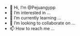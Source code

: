- 👋 Hi, I’m @Pejuangypp
- 👀 I’m interested in ...
- 🌱 I’m currently learning ...
- 💞️ I’m looking to collaborate on ...
- 📫 How to reach me ...

<!---
Pejuangypp/Pejuangypp is a ✨ special ✨ repository because its `README.md` (this file) appears on your GitHub profile.
You can click the Preview link to take a look at your changes.
--->
